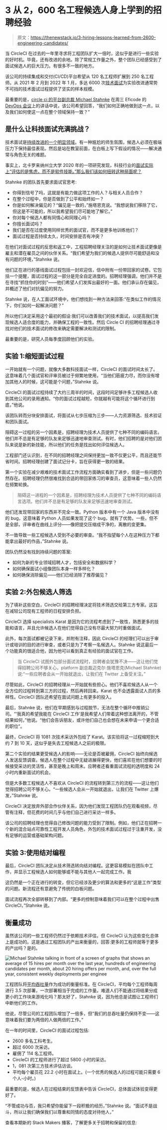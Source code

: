 # 3 从 2，600 名工程候选人身上学到的招聘经验

> 原文：<https://thenewstack.io/3-hiring-lessons-learned-from-2600-engineering-candidates/>

当 CircleCI 在过去的一年里寻求将工程团队扩大一倍时，这似乎是进行一些实验的好时机。毕竟，还有改进的余地。除了常规工作量之外，整个团队已经感受到了面试候选人的巨大压力。有很多不一致的地方。

该公司的持续集成和交付(CI/CD)平台希望从 120 名工程师扩展到 250 名工程师。从 2021 年 2 月到 2022 年 1 月，多达 6000 次[技术面试](https://thenewstack.io/how-to-make-tech-interviews-suck-less/)为实验改进通常势不可挡的技术面试过程提供了坚实的样本规模。

最重要的是，[circle ci 的平台副总裁 Michael Stahnke](https://www.linkedin.com/in/mstahnke/) 在周三 Eficode 的 [DevOps 会议](https://www.thedevopsconference.com/agenda)上的讲话中说，该公司希望回答，“我们如何正确地做到这一点，以及我们如何使这一点在整个领域保持一致？”

## 是什么让科技面试充满挑战？

技术面试是[持续改进的一个明显领域](https://thenewstack.io/continuous-improvement-metrics-for-scaling-engineering-teams/)。有一种尴尬的师生氛围，候选人必须在极端压力下保持最佳表现。然后是站在教室前面，在白板上写下假设的情况——解决通常与角色无关的难题。

事实上，北卡罗来纳州立大学 2020 年的一项研究发现，科技行业的[面试实际上“评估的是焦虑，而不是软件技能。”那么我们该如何扭转这种局面呢？](https://www.sciencedaily.com/releases/2020/07/200714101228.htm)

Stahnke 的团队首先要求面试官思考:

*   你得到信号了吗，这就是有能力做这项工作的人？与相关人员合作？
*   在整个过程中，你是否做到了公平和始终如一？
*   你是如何解决偏见的？“偏见是一致的，”施塔恩克说。“我想说我们移除了它，但这是不可能的，所以我希望我们尽可能地了解它。”
*   你对每个候选人都有同情心和同理心吗？
*   你擅长面试吗？
*   我们是否在过度使用同样优秀的面试官，而不是更多地训练他们？
*   面试过程是否持续太久，时间安排是否有冲突？

在他们对面试过程的反思和返工中，工程招聘经理关注的是如何让技术面试更像是雇主和潜在雇员之间的伙伴关系。“我们希望为我们的候选人提供尽可能舒适和没有问题的环境，”Stahnke 说。

他们正在进行的基线面试过程包括一封欢迎信，信中附有一份带回家的试卷。它包括一个提醒，面试过程的这一部分是完全自定进度的。招聘经理强调，他们并不是在寻找“抓住你的时刻”——他们希望人们发挥出最好的一面。他们承认存在偏见，并概述了他们对抗偏见的努力。

Stahnke 说，在人工面试环境中，他们想找到一种方法来回答:“在类似工作的情况下，你们如何一起解决问题？”

所以他们决定采用这个最初的假设:我们可以改善我们的技术面试，以提高我们发现候选人适合度的能力，并确保工程的一致性。然后 Circle CI 的招聘经理通过寻找对他们的技术面试的修改来确定需要解决和测试的限制。

最重要的是，研究人员每季度回顾他们的实验。

## 实验 1:缩短面试过程

一开始就有一个问题，就像大多数科技面试一样，CircleCI 的面试时间太长了。这意味着几个面试官和评审员被过于频繁地使用，“当他们筋疲力尽，而你没有增加其他人的时候，这可能是个问题，”Stahnke 说。

CircleCI 的面试过程持续了大约三周半的时间，这段时间足够许多工程候选人收到其他公司的录用通知。“你的面试过程越短，你就越有可能将这个循环进行到底，”他说。

该团队转而分块安排面试，将面试从七步压缩为三步——人力资源筛选、技术验证和团队面试。

阻碍这一过程的另一个因素是，招聘经理为技术人员提供了七种不同的编码语言。他们并不总是有足够的队友来足够迅速地审查测试。有时，他们招聘的是对他们团队来说是新的新技能，所以他们的任务是找出如何评估候选人。

工程部门还认识到，在不同的招聘经理之间保持更加一致不仅更公平，而且还能节省时间。招聘经理创建了面试记分卡，旨在获得更一致的结果。

第一个实验在减少艰难的技术面试工作流程方面确实看到了进步，但是一些问题仍然存在。招聘经理仍然很难找到合适的带回家练习的审查员，这意味着一些人仍然在频繁轮换。

> 阻碍这一进程的一个因素是，招聘经理为技术人员提供了七种不同的编码语言选项。他们并不总是有足够的队友来足够迅速地审查测试。

他们还发现带回家的东西并不完全一致。Python 版本中有一个 Java 版本中没有的 bug，这意味着 Python 人员如果发现了这个 bug，就有了优势。一些，但不是全部，评审者在曲线上评分——像把提交压缩成干净的，离散的变更集。

不一致导致一些工程候选人受到不必要的审查。“我不指望每个人在这种压力下都能拿出最好的作品，”Stahnke 说。

团队仍然没有找到持续问题的答案:

*   如何为新的专业领域招聘人才，包括安全和数据科学？
*   如何确保面试小组像团队本身一样多样化？
*   如何确保消除偏见——他们已经消除了推荐偏见？

## 实验 2:外包候选人筛选

为了填补这些空白，CircleCI 的招聘经理决定将技术筛选交给第三方专家。这旨在减轻公司现有工程师的日程安排负担。

CircleCI 选择 specialists Karat 是因为它的流程考虑到了一致性，熟悉更多的技能和语言，并且允许候选人在他们觉得自己没有尽最大努力时重做面试。

此外，每次面试都被记录下来，并附有注释，因此 CircleCI 的经理们可以出于审计或培训的目的进行审查，或者只是为了考察一名候选人。Stahnke 说这最后一个功能真的很适合他，因为他可以看到真正有经验的面试官在工作。

> 当 CircleCI 试图外包部分面试流程时，应聘者会犹豫不决——这让他们觉得招聘公司不够关心，platform 副总裁迈克尔·施塔恩克(Michael Stahnke)说:“一些应聘者会从一开始就退出，让我们在 Twitter 上备受关注。”

尽管如此，CircleCI 的招聘经理从一开始就有些担心。他们不喜欢候选人从一个全方位的过程转到第三方的过程，然后再转回来。Karat 也不会透露面试人员的多样性。CircleCI 团队还希望在面试问题上有更多的投入。

最后，Stahnke 说，他们在早期感到与过程脱节，无法在整个循环中推销公司。“‘我真的希望我能在 CircleCI 工作’是我希望人们带着这种想法离开的，不管结果如何，”他说。“他们会告诉朋友，或许他们自己也会想在未来申请一个更合适的职位”。

最终，CircleCI 将 1081 次技术采访外包给了 Karat。该实验将这一过程缩短到大约 7 到 10 天，这似乎是失去工程候选人之前的极限。

第二个实验的结果更受候选人的影响——无论是否被雇佣，CircleCI 始终向候选人发送反馈调查。候选人在整个过程中无疑进展得更快，他们喜欢在他们想要的时候接受采访的灵活性，甚至是晚上和周末。应聘者还看重面试流程的透明度和 24 小时内重新面试的机会。

但是大多数工程候选人不喜欢从 CircleCI 的流程转到第三方的流程——这让他们觉得招聘公司不够关心。“一些候选人会从一开始就退出，让我们在 Twitter 上爆发，”Stahnke 说。

CircleCI 决定放弃外部合作伙伴关系，因为他们发现工程团队仍在观看视频，尽管有注释，但花费的时间几乎与他们自己进行采访一样多。

该公司的招聘经理也觉得自己修改问题的能力受到了限制。例如，他们正在招聘一个新的混合站点可靠性工程开发人员角色，外包的技术面试过程过于注重开发，没有足够的运营或基础架构问题。

## 实验 3:使用结对编程

最后，CircleCI 团队决定从技术筛选转向结对编程。这更容易模拟在团队中工作，并显示工程候选人如何能够或不能与其他人一起完成工作。我

这仍然是一个正在进行的转变，但它已经涉及更少的算法和更多的“这是工作”类型的问题。新流程还有意避免了传统的白板问题。

面试流程再次全部转移到了内部。“更多的控制意味着我们可以在整个过程中出售 CircleCI，”Stahnke 说。

## 衡量成功

虽然该公司的一些工程师仍然过于依赖技术评估，但 CircleCI 认为这些变化总体上是成功的。这是通过工程团队的产出来衡量的，回答:更多的工程师就等于更多的产出吗？是的。

![Michael Stahnke talking in front of a screen of graphs that shows an average of 15 hires per month over the last year, hundreds of engineering candidates per month, about 20 hiring offers per month, and, over the full year, consistent weekly deployments per enginee](img/9b48731b6055c49d68b7987c040f7ea4.png)

工程团队将[平均吞吐量](https://thenewstack.io/mary-poppendieck-on-why-you-should-just-burn-your-backlog/)作为成功的衡量标准。在 CircleCI，平均每个工程师每周进行 3.5 次部署，一次部署相当于完成的工作量。难道人们不能通过将结果分成更小的工作块来游戏化吗？那太好了，Stahnke 说，因为他总是试图让工程师们中断他们的工作。

他说，尽管公司的工程团队增加了一倍多，但“我们的总吞吐量仍保持不变——这意味着我们要为两倍的人做两倍的工作。”

在一年的时间里，CircleCI 的面试过程包括:

*   2600 多名工科考生。
*   超过 6000 次采访。
*   雇佣了 114 名工程师。
*   CircleCI 的工程师进行了超过 5800 小时的采访。
*   1，081 次第三方技术评估访谈。
*   平均每个雇员花 22.2 小时在面试上。(一个优秀的候选人的过程可能只需要 6 个人-小时。)

最重要的是，候选人在过程结束的反馈表中告诉 CircleCI，总体面试体验变得更好了。

“不管成功与否，我只希望你能留下一段积极的经历，”Stahnke 说。“面试不是战斗，所以让我们确保我们以尊重和同情的态度对待他人，”

查看本期新的 Stack Makers 播客，了解更多关于招聘和保留的信息:

<svg xmlns:xlink="http://www.w3.org/1999/xlink" viewBox="0 0 68 31" version="1.1"><title>Group</title> <desc>Created with Sketch.</desc></svg>
